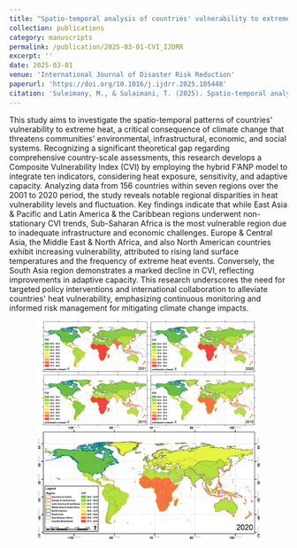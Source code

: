 ```yaml
---
title: "Spatio-temporal analysis of countries' vulnerability to extreme heat, using the hybrid F’ANP model"
collection: publications
category: manuscripts
permalink: /publication/2025-03-01-CVI_IJDRR
excerpt: ''
date: 2025-03-01
venue: 'International Journal of Disaster Risk Reduction'
paperurl: 'https://doi.org/10.1016/j.ijdrr.2025.105448'
citation: 'Suleimany, M., & Sulaimani, T. (2025). Spatio-temporal analysis of countries’ vulnerability to extreme heat, using the hybrid F’ANP model. International Journal of Disaster Risk Reduction.'
---
```

This study aims to investigate the spatio-temporal patterns of countries' vulnerability to extreme heat, a critical consequence of climate change that threatens communities' environmental, infrastructural, economic, and social systems. Recognizing a significant theoretical gap regarding comprehensive country-scale assessments, this research develops a Composite Vulnerability Index (CVI) by employing the hybrid F’ANP model to integrate ten indicators, considering heat exposure, sensitivity, and adaptive capacity. Analyzing data from 156 countries within seven regions over the 2001 to 2020 period, the study reveals notable regional disparities in heat vulnerability levels and fluctuation. Key findings indicate that while East Asia & Pacific and Latin America & the Caribbean regions underwent non-stationary CVI trends, Sub-Saharan Africa is the most vulnerable region due to inadequate infrastructure and economic challenges. Europe & Central Asia, the Middle East & North Africa, and also North American countries exhibit increasing vulnerability, attributed to rising land surface temperatures and the frequency of extreme heat events. Conversely, the South Asia region demonstrates a marked decline in CVI, reflecting improvements in adaptive capacity. This research underscores the need for targeted policy interventions and international collaboration to alleviate countries' heat vulnerability, emphasizing continuous monitoring and informed risk management for mitigating climate change impacts.


<img src="/images/MSTS_Figure1.png" alt="Global Heat Vulnerability Map" style="width: 80%; display: block; margin: 0 auto;" />
